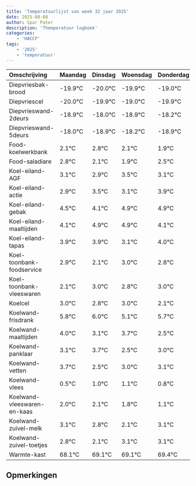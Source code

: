 ```yaml
---
title: 'Temperatuurlijst van week 32 jaar 2025'
date: 2025-08-08
author: Spar Pater
description: 'Themperatuur logboek'
categories:
    - 'HACCP'
tags:
    - '2025'
    - 'temperatuur'
---
```

|Omschrijving|Maandag|Dinsdag|Woensdag|Donderdag|Vrijdag|Zaterdag|Zondag|
|:---|:---|:---|:---|:---|:---|:---|:---|
|Diepvriesbak-brood|-19.9°C|-20.0°C|-19.9°C|-19.0°C|-19.9°C| | |
|Diepvriescel|-20.0°C|-19.9°C|-19.0°C|-19.9°C|-19.2°C| | |
|Diepvrieswand-2deurs|-18.9°C|-18.0°C|-18.9°C|-18.2°C|-18.9°C| | |
|Diepvrieswand-5deurs|-18.0°C|-18.9°C|-18.2°C|-18.9°C|-19.1°C| | |
|Food-koelwerkbank|2.1°C|2.8°C|2.1°C|1.9°C|2.5°C| | |
|Food-saladiare|2.8°C|2.1°C|1.9°C|2.5°C|2.1°C| | |
|Koel-eiland-AGF|3.1°C|2.9°C|3.5°C|3.1°C|3.9°C| | |
|Koel-eiland-actie|2.9°C|3.5°C|3.1°C|3.9°C|3.9°C| | |
|Koel-eiland-gebak|4.5°C|4.1°C|4.9°C|4.9°C|4.1°C| | |
|Koel-eiland-maaltijden|4.1°C|4.9°C|4.9°C|4.1°C|5.0°C| | |
|Koel-eiland-tapas|3.9°C|3.9°C|3.1°C|4.0°C|3.8°C| | |
|Koel-toonbank-foodservice|2.9°C|2.1°C|3.0°C|2.8°C|3.0°C| | |
|Koel-toonbank-vleeswaren|2.1°C|3.0°C|2.8°C|3.0°C|2.1°C| | |
|Koelcel|3.0°C|2.8°C|3.0°C|2.1°C|2.7°C| | |
|Koelwand-frisdrank|5.8°C|6.0°C|5.1°C|5.7°C|4.5°C| | |
|Koelwand-maaltijden|4.0°C|3.1°C|3.7°C|2.5°C|3.0°C| | |
|Koelwand-panklaar|3.1°C|3.7°C|2.5°C|3.0°C|3.1°C| | |
|Koelwand-vetten|3.7°C|2.5°C|3.0°C|3.1°C|2.8°C| | |
|Koelwand-vlees|0.5°C|1.0°C|1.1°C|0.8°C|0.1°C| | |
|Koelwand-vleeswaren-en-kaas|2.0°C|2.1°C|1.8°C|1.1°C|2.1°C| | |
|Koelwand-zuivel-melk|3.1°C|2.8°C|2.1°C|3.1°C|3.1°C| | |
|Koelwand-zuivel-toetjes|2.8°C|2.1°C|3.1°C|3.1°C|3.4°C| | |
|Warmte-kast|68.1°C|69.1°C|69.1°C|69.4°C|68.9°C| | |

## Opmerkingen


